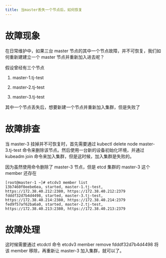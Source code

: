 ```yaml
---
title: 当master丢失一个节点后，如何恢复
---
```


# 故障现象

在日常维护中，如果三台 master 节点的其中一个节点故障，并不可恢复，我们如何重新建建立一个 master 节点并重新加入进去呢？

假设曾经有三个节点

1. master-1.tj-test

2. master-2.tj-test

3. master-3.tj-test

其中一个节点丢失后，想要新建一个节点并重新加入集群，但是失败了

# 故障排查

当 master-3 挂掉并不可恢复时，首先需要通过 kubectl delete node master-3.tj-test 命令来删除该节点。然后使用一台新的设备初始化环境，并通过 kubeadm join 命令来加入集群，但是这时候，加入集群是失败的。

因为虽然使用命令删除了 master-3 节点，但是 etcd 集群的 master-3 这个 member 还存在

```shell
[root@master-1 ~]# etcdv3 member list
13b7460f0eebe6ea, started, master-1.tj-test, https://172.38.40.212:2380, https://172.38.40.212:2379
fdddf32d7b4d4498, started, master-3.tj-test, https://172.38.40.214:2380, https://172.38.40.214:2379
fed9f57af62ba6a0, started, master-2.tj-test, https://172.38.40.213:2380, https://172.38.40.213:2379
```

# 故障处理

这时候需要通过 etcdctl 命令 etcdv3 member remove fdddf32d7b4d4498 将该 member 移除，再重新让 master-3 加入集群，就可以了。
